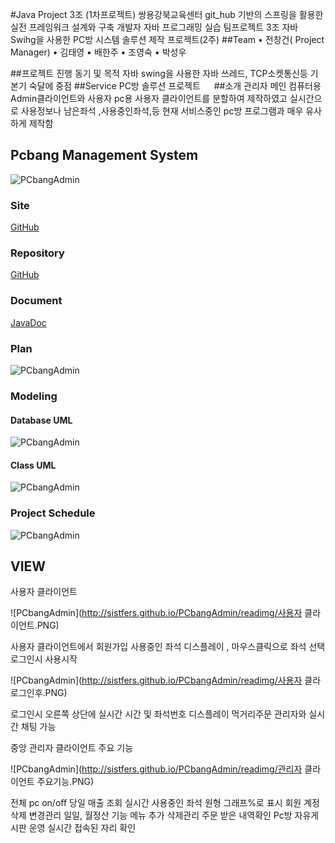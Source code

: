 #Java Project 3조 (1차프로젝트)
쌍용강북교육센터
git_hub 기반의 스프링을 활용한 실전 프레임워크 설계와 구축 개발자
자바 프로그래밍 실습 팀프로젝트 3조
자바 Swihg을 사용한 PC방 시스템 솔루션 제작 프로젝트(2주)
##Team
•	전창건( Project Manager)
•	김태영
•	배한주
•	조영숙
•	박성우
 
##프로젝트 진행 동기 및 목적
자바 swing을 사용한 자바 쓰레드, TCP소켓통신등 기본기 숙달에 중점
##Service
PC방 솔루션 프로젝트
 
##소개
관리자 메인 컴퓨터용 Admin클라이언트와
사용자 pc용 사용자 클라이언트를 분할하여 제작하였고
실시간으로 사용정보나 남은좌석 ,사용중인좌석,등 현재 서비스중인 pc방
프로그램과 매우 유사하게 제작함






## Pcbang Management System

![PCbangAdmin](http://sistfers.github.io/PCbangAdmin/readimg/소개.PNG)


### Site

[GitHub](https://sistfers.github.io/PCbangAdmin/)




### Repository

[GitHub](https://github.com/sistfers/PCbangAdmin)




### Document

[JavaDoc](http://sistfers.github.io/mycar/docs/api)




### Plan

![PCbangAdmin](http://sistfers.github.io/PCbangAdmin/readimg/기획.PNG)


### Modeling


#### Database UML

![PCbangAdmin](http://sistfers.github.io/PCbangAdmin/readimg/db모델링.PNG)


#### Class UML
![PCbangAdmin](http://sistfers.github.io/PCbangAdmin/readimg/모델링.PNG)


### Project Schedule
![PCbangAdmin](http://sistfers.github.io/PCbangAdmin/readimg/계획.PNG)

## VIEW
사용자 클라이언트

![PCbangAdmin](http://sistfers.github.io/PCbangAdmin/readimg/사용자 클라이언트.PNG)

사용자 클라이언트에서 회원가입
사용중인 좌석 디스플레이 , 마우스클릭으로 좌석 선택 로그인시 사용시작

![PCbangAdmin](http://sistfers.github.io/PCbangAdmin/readimg/사용자 클라 로그인후.PNG)

로그인시 오른쪽 상단에 실시간 시간 및 좌석번호 디스플레이
먹거리주문		관리자와 실시간 채팅 가능

중앙 관리자 클라이언트 주요 기능

![PCbangAdmin](http://sistfers.github.io/PCbangAdmin/readimg/관리자 클라이언트 주요기능.PNG)

전체 pc on/off 
당일 매출 조회
실시간 사용중인 좌석 원형 그래프%로 표시
회원 계정 삭제 변경관리
일일, 월정산 기능
메뉴 추가 삭제관리
주문 받은 내역확인
Pc방 자유게시판 운영
실시간 접속된 자리 확인
 
